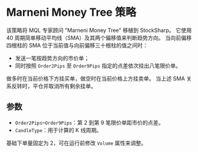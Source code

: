 # Marneni Money Tree 策略

该策略将 MQL 专家顾问 "Marneni Money Tree" 移植到 StockSharp。
它使用 40 周期简单移动平均线（SMA）及其两个偏移值来判断趋势方向。
当向前偏移四根柱的 SMA 位于当前值与向前偏移三十根柱的值之间时：
- 发送一笔按趋势方向的市价单；
- 同时按照 `Order2Pips` 至 `Order9Pips` 指定的点差依次挂出八笔限价单。

做多时在当前价格下方挂买单，做空时在当前价格上方挂卖单。
当上述 SMA 关系反转时，平仓并取消所有剩余挂单。

## 参数
- `Order2Pips`–`Order9Pips`：第 2 到第 9 笔限价单距市价的点差。
- `CandleType`：用于计算的 K 线周期。

基础下单量固定为 2，可在运行前修改 `Volume` 属性来调整。
